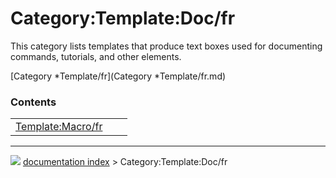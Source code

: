 # Category:Template:Doc/fr
This category lists templates that produce text boxes used for documenting commands, tutorials, and other elements.

[Category   *Template/fr](Category   *Template/fr.md)

### Contents

|     |     |     |
| --- | --- | --- |
| [Template:Macro/fr](wiki/Template_Macro/fr.md) |



---
![](images/Right_arrow.png) [documentation index](../README.md) > Category:Template:Doc/fr
